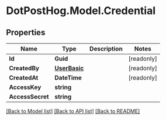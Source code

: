 # DotPostHog.Model.Credential

## Properties

Name | Type | Description | Notes
------------ | ------------- | ------------- | -------------
**Id** | **Guid** |  | [readonly] 
**CreatedBy** | [**UserBasic**](UserBasic.md) |  | [readonly] 
**CreatedAt** | **DateTime** |  | [readonly] 
**AccessKey** | **string** |  | 
**AccessSecret** | **string** |  | 

[[Back to Model list]](../README.md#documentation-for-models) [[Back to API list]](../README.md#documentation-for-api-endpoints) [[Back to README]](../README.md)

